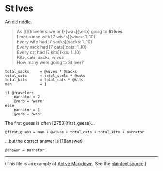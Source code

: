 # St Ives

An old riddle.

> As [I]{travelers: we or I} [was]{verb} going to **St Ives**  
> I met a man with [7 wives]{wives: 1..10}  
> Every wife had [7 sacks]{sacks: 1..10}  
> Every sack had [7 cats]{cats: 1..10}  
> Every cat had [7 kits]{kits: 1..10}  
> Kits, cats, sacks, wives  
> How many were going to St Ives?

    total_sacks     = @wives * @sacks
    total_cats      = total_sacks * @cats
    total_kits      = total_cats * @kits
    man             = 1

    if @travelers
        narrator = 2
        @verb = 'were'
    else
        narrator = 1
        @verb = 'was'

The first guess is often [2753]{first_guess}…

    @first_guess = man + @wives + total_cats + total_kits + narrator

…but the correct answer is [1]{answer}

    @answer = narrator

- - -

(This file is an example of [Active Markdown](https://github.com/alecperkins/active-markdown). See the [plaintext source](st-ives.md).)